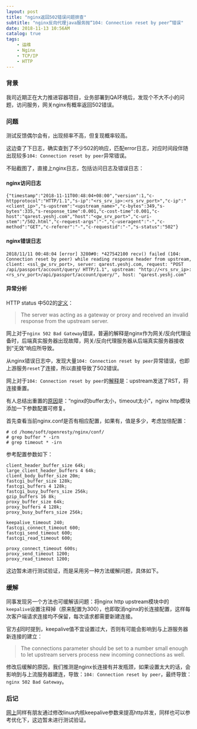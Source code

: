 ```yaml
---
layout: post
title: "nginx返回502错误问题排查"
subtitle: "nginx反向代理java服务抛“104: Connection reset by peer”错误"
date: 2018-11-13 10:56AM
catalog: true
tags:
    - 运维
    - Nginx
    - TCP/IP
    - HTTP
---
```


### 背景

我司近期正在大力推进容器项目，业务部署到QA环境后，发现个不大不小的问题，访问服务，网关nginx有概率返回502错误。

### 问题

测试反馈偶尔会有，出现频率不高，但复现概率较高。

这边查了下日志，确实查到了不少502的响应，匹配error日志，对应时间段伴随出现较多`104: Connection reset by peer`异常错误。

不贴截图了，直接上nginx日志，包括访问日志及错误日志：

#### nginx访问日志

```
{"timestamp":"2018-11-11T00:48:04+08:00","version":1,"c-httpprotocol":"HTTP/1.1","s-ip":"<rs_srv_ip>:<rs_srv_port>","c-ip":"<client_ip>","s-upstrem":"<upstream_name>","c-bytes":349,"s-bytes":335,"s-response_time":0.001,"c-cost-time":0.001,"c-host":"qarest.yeshj.com","host":"<gw_srv_port>","c-uri-stem":"/502.html","c-request-args":"-","c-useragent":"-","c-method":"GET","c-referer":"-","c-requestid":"-","s-status":"502"}
```

#### nginx错误日志

```
2018/11/11 00:48:04 [error] 3280#0: *427542100 recv() failed (104: Connection reset by peer) while reading response header from upstream, client: <ssl_gw_srv_port>, server: qarest.yeshj.com, request: "POST /api/passport/account/query/ HTTP/1.1", upstream: "http://<rs_srv_ip>:<rs_srv_port>/api/passport/account/query/", host: "qarest.yeshj.com"
```

#### 异常分析

HTTP status 中502的[定义][1]：

> The server was acting as a gateway or proxy and received an invalid response from the upstream server.

网上对于`nginx 502 Bad Gateway`错误，普遍的解释是nginx作为网关/反向代理设备时，后端真实服务器出现故障，网关/反向代理服务器从后端真实服务器接收到“无效”响应所导致。

从nginx错误日志中，发现大量`104: Connection reset by peer`异常错误，也即上游服务`reset`了连接，所以直接导致了502错误。

网上对于`104: Connection reset by peer`的[解释][2]是：upstream发送了RST，将连接重置。

有人总结出重置的[原因][3]是：“nginx的buffer太小，timeout太小”，nginx http模块添加一下参数配置可修复。

首先查看当前nginx.conf是否有相应配置，如果有，值是多少，考虑加倍配置：

```
# cd /home/soft/openresty/nginx/conf/
# grep buffer * -irn
# grep timeout * -irn
```

参考配置参数如下：

```
client_header_buffer_size 64k;
large_client_header_buffers 4 64k;
client_body_buffer_size 20m;
fastcgi_buffer_size 128k;
fastcgi_buffers 4 128k;
fastcgi_busy_buffers_size 256k;
gzip_buffers 16 8k;
proxy_buffer_size 64k;
proxy_buffers 4 128k;
proxy_busy_buffers_size 256k;

keepalive_timeout 240;
fastcgi_connect_timeout 600;
fastcgi_send_timeout 600;
fastcgi_read_timeout 600;

proxy_connect_timeout 600s;
proxy_send_timeout 1200;
proxy_read_timeout 1200;
```

这边暂未进行测试验证，而是采用另一种方法缓解问题，具体如下。

### 缓解

同事发现另一个方法也可缓解该问题：将nginx http upstream模块中的`keepalive`设置注释掉（原来配置为300），也即取消nginx的长连接配置，这样每次客户端请求连接均不保留，每次请求都需要新建连接。

官方[4]同时提到，keepalive值不宜设置过大，否则有可能会影响到与上游服务器新连接的建立：

> The connections parameter should be set to a number small enough to let upstream servers process new incoming connections as well.

修改后缓解的原因，我们推测是nginx长连接有并发瓶颈，如果设置太大的话，会影响到与上流服务器建连，导致：`104: Connection reset by peer`，最终导致：`nginx 502 Bad Gateway`。

### 后记

[网上][5]同样有朋友通过修改linux内核keepalive参数来提高http并发，同样也可以参考优化下，这边暂未进行测试验证。

[1]: https://www.wikiwand.com/en/List_of_HTTP_status_codes "List of HTTP status codes"
[2]: https://www.cnblogs.com/tinywan/p/6777592.html "Nginx错误日志与优化专题"
[3]: https://my.oschina.net/u/1024107/blog/1838968 "NGINX 反向代理错误：104: Connection reset by peer"
[4]: http://nginx.org/en/docs/http/ngx_http_upstream_module.html#keepalive "Module ngx_http_upstream_module"
[5]: https://kiswo.com/article/1018 "Linux下Http高并发参数优化之keepalive"